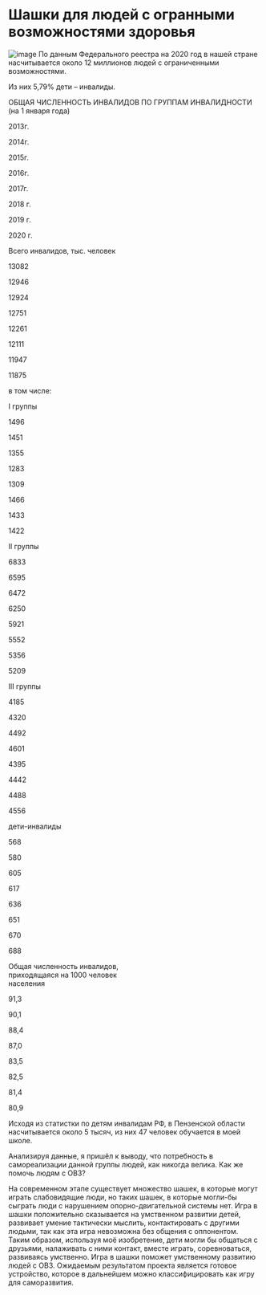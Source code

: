 # Шашки для людей с огранными возможностями здоровья

![image](https://user-images.githubusercontent.com/84613812/147714583-b9e68522-415b-4874-b7a1-3121a196f5a7.png)
По данным Федерального реестра на 2020 год в нашей стране насчитывается около 12 миллионов людей с ограниченными возможностями.  

Из них 5,79% дети – инвалиды. 

 

ОБЩАЯ ЧИСЛЕННОСТЬ ИНВАЛИДОВ ПО ГРУППАМ ИНВАЛИДНОСТИ (на 1 января года) 

 

2013г. 

2014г. 

2015г. 

2016г. 

2017г. 

2018 г. 

2019 г. 

2020 г. 

Всего инвалидов, тыс. человек 

13082 

12946 

12924 

12751 

12261 

12111 

11947 

11875 

в том числе: 

I группы 

1496 

1451 

1355 

1283 

1309 

1466 

1433 

1422 

II группы 

6833 

6595 

6472 

6250 

5921 

5552 

5356 

5209 

III группы 

4185 

4320 

4492 

4601 

4395 

4442 

4488 

4556 

дети-инвалиды 

568 

580 

605 

617 

636 

651 

670 

688 

Общая численность инвалидов,  
приходящаяся на 1000 человек  
населения 

91,3 

90,1 

88,4 

87,0 

83,5 

82,5 

81,4 

80,9 

 

Исходя из статистки по детям инвалидам РФ, в Пензенской области насчитывается около 5 тысяч, из них 47 человек обучается в моей школе.  

Анализируя данные, я пришёл к выводу, что потребность в самореализации данной группы людей, как никогда велика. Как же помочь людям с ОВЗ? 

На современном этапе существует множество шашек, в которые могут играть слабовидящие люди, но таких шашек, в которые могли-бы сыграть люди с нарушением опорно-двигательной системы нет. Игра в шашки положительно сказывается на умственном развитии детей, развивает умение тактически мыслить, контактировать с другими людьми, так как эта игра невозможна без общения с оппонентом. Таким образом, используя моё изобретение, дети могли бы общаться с друзьями, налаживать с ними контакт, вместе играть, соревноваться, развиваясь умственно. 
Игра в шашки поможет умственному развитию людей с ОВЗ.
Ожидаемым результатом проекта является готовое устройство, которое в дальнейшем можно классифицировать как игру для саморазвития.

